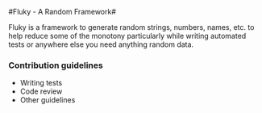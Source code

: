 #Fluky - A Random Framework#

Fluky is a framework to generate random strings, numbers, names, etc. to help reduce some of the monotony particularly while writing automated tests or anywhere else you need anything random data.

### Contribution guidelines ###
* Writing tests
* Code review
* Other guidelines
